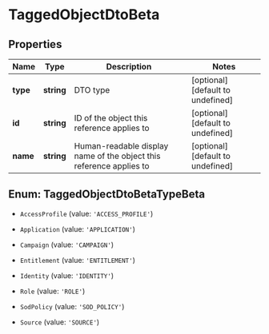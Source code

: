 # TaggedObjectDtoBeta

## Properties

Name | Type | Description | Notes
------------ | ------------- | ------------- | -------------
**type** | **string** | DTO type | [optional] [default to undefined]
**id** | **string** | ID of the object this reference applies to | [optional] [default to undefined]
**name** | **string** | Human-readable display name of the object this reference applies to | [optional] [default to undefined]



## Enum: TaggedObjectDtoBetaTypeBeta


* `AccessProfile` (value: `'ACCESS_PROFILE'`)

* `Application` (value: `'APPLICATION'`)

* `Campaign` (value: `'CAMPAIGN'`)

* `Entitlement` (value: `'ENTITLEMENT'`)

* `Identity` (value: `'IDENTITY'`)

* `Role` (value: `'ROLE'`)

* `SodPolicy` (value: `'SOD_POLICY'`)

* `Source` (value: `'SOURCE'`)



